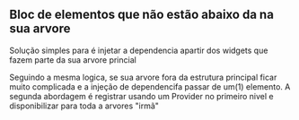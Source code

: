 ## Bloc de elementos que não estão abaixo da na sua arvore

Solução simples para é injetar a dependencia apartir dos widgets que fazem parte da sua arvore princial

Seguindo a mesma logica, se sua arvore fora da estrutura principal ficar muito complicada e a injeção de dependencifa passar de um(1) elemento.
A segunda abordagem é registrar usando um Provider no primeiro nivel e disponibilizar para toda a arvores "irmã" 